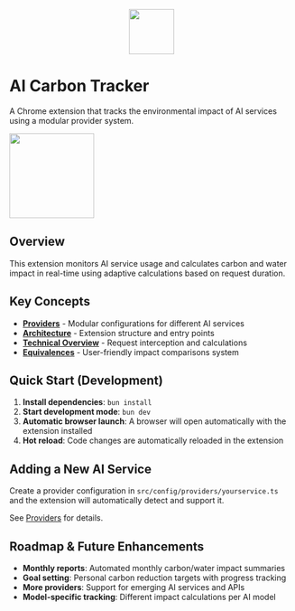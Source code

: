 <p align="center">
  <img src="https://github.com/user-attachments/assets/e8d5d808-1e39-404a-b7f8-dea672189a84" height="80">
</p>

# AI Carbon Tracker

A Chrome extension that tracks the environmental impact of AI services using a modular provider system.

<img src="https://github.com/user-attachments/assets/9b9bf4ab-0787-4fbb-9372-e5766124e7dc" height="150">


## Overview

This extension monitors AI service usage and calculates carbon and water impact in real-time using adaptive calculations based on request duration.

## Key Concepts

- **[Providers](./docs/providers.md)** - Modular configurations for different AI services
- **[Architecture](./docs/architecture.md)** - Extension structure and entry points  
- **[Technical Overview](./docs/technical.md)** - Request interception and calculations
- **[Equivalences](./docs/equivalences.md)** - User-friendly impact comparisons system

## Quick Start (Development)

1. **Install dependencies**: `bun install`
2. **Start development mode**: `bun dev`
3. **Automatic browser launch**: A browser will open automatically with the extension installed
4. **Hot reload**: Code changes are automatically reloaded in the extension

## Adding a New AI Service

Create a provider configuration in `src/config/providers/yourservice.ts` and the extension will automatically detect and support it.

See [Providers](./docs/providers.md) for details.

## Roadmap & Future Enhancements

- **Monthly reports**: Automated monthly carbon/water impact summaries
- **Goal setting**: Personal carbon reduction targets with progress tracking
- **More providers**: Support for emerging AI services and APIs
- **Model-specific tracking**: Different impact calculations per AI model